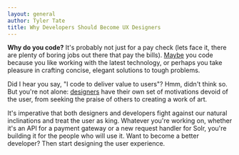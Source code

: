 ```yaml
---
layout: general
author: Tyler Tate
title: Why Developers Should Become UX Designers
---
```


**Why do you code?** It's probably not just for a pay check (lets face it, there are plenty of boring jobs out there that pay the bills). [Maybe](http://www.joelonsoftware.com/articles/FieldGuidetoDevelopers.html "A Field Guide to Developers by Joel Spolsky") you code because you like working with the latest technology, or perhaps you take pleasure in crafting concise, elegant solutions to tough problems.

Did I hear you say, "I code to deliver value to users"? Hmm, didn't think so. But you're not alone: [designers](http://www.petervcook.com/leading-creatives/5-love-languages-of-creatives/ "The 5 Love Languages of Creatives by Peter V. Cook") have their own set of motivations devoid of the user, from seeking the praise of others to creating a work of art.

It's imperative that both designers and developers fight against our natural inclinations and treat the user as king. Whatever you're working on, whether it's an API for a payment gateway or a new request handler for Solr, you're building it for the people who will use it. Want to become a better developer? Then start designing the user experience.